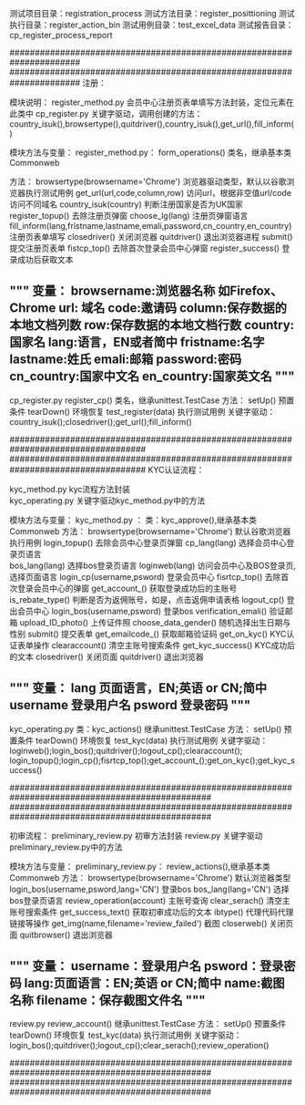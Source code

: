 测试项目目录：registration_process
测试方法目录：register_posittioning
测试执行目录：register_action_bin
测试用例目录：test_excel_data
测试报告目录：cp_register_process_report





######################################################################
######################################################################
注册：

模块说明：
register_method.py 会员中心注册页表单填写方法封装，定位元素在此类中
cp_register.py      关键字驱动，调用创建的方法：
                    country_isuk(),browsertype(),quitdriver(),country_isuk(),get_url(),fill_inform()


模块方法与变量：
register_method.py：
form_operations() 类名，继承基本类Commonweb

方法：
    browsertype(browsername='Chrome')     浏览器驱动类型，默认以谷歌浏览器执行测试用例
    get_url(url,code,column,row)          访问url，根据非空值url/code访问不同域名
    country_isuk(country)                 判断注册国家是否为UK国家
    register_topup()                      去除注册页弹窗
    choose_lg(lang)                       注册页弹窗语言
    fill_inform(lang,fristname,lastname,emali,password,cn_country,en_country)  注册页表单填写
    closedriver()                         关闭浏览器
    quitdriver()                          退出浏览器进程
    submit()                              提交注册页表单
    fistcp_top()                          去除首次登录会员中心弹窗
    register_success()                    登录成功后获取文本

"""
变量：
browsername:浏览器名称 如Firefox、Chrome
url: 域名
code:邀请码
column:保存数据的本地文档列数
row:保存数据的本地文档行数
country:国家名
lang:语言，EN或者简中
fristname:名字
lastname:姓氏
emali:邮箱
password:密码
cn_country:国家中文名
en_country:国家英文名
"""
------------------------------------------------------------------------------------------------
cp_register.py
register_cp()          类名，继承unittest.TestCase
方法：
    setUp()                 预置条件
    tearDown()              环境恢复
    test_register(data)     执行测试用例
        关键字驱动：country_isuk();closedriver();get_url();fill_inform()


###################################################################################
###################################################################################
KYC认证流程：

kyc_method.py  kyc流程方法封装   
kyc_operating.py  关键字驱动kyc_method.py中的方法

模块方法与变量：
kyc_method.py ：
类：kyc_approve(),继承基本类Commonweb
方法：
browsertype(browsername='Chrome')           默认谷歌浏览器执行用例
login_topup()                               去除会员中心登录页弹窗
cp_lang(lang)                               选择会员中心登录页语言                        
bos_lang(lang)                              选择bos登录页语言
loginweb(lang)                              访问会员中心及BOS登录页,选择页面语言
login_cp(username,psword)                   登录会员中心
fisrtcp_top()                               去除首次登录会员中心的弹窗
get_account_()                              获取登录成功后的主账号
is_rebate_type()                            判断是否为返佣账号，如是，点击返佣申请表格
logout_cp()                                 登出会员中心
login_bos(username,psword)                  登录bos
verification_emali()                        验证邮箱
upload_ID_photo()                           上传证件照
choose_data_gender()                        随机选择出生日期与性别
submit()                                    提交表单
get_emailcode_()                            获取邮箱验证码
get_on_kyc()                                KYC认证表单操作
clearaccount()                              清空主账号搜索条件
get_kyc_success()                           KYC成功后的文本
closedriver()                               关闭页面 
quitdriver()                                退出浏览器

"""
变量：
lang  页面语言，EN;英语 or CN;简中
username  登录用户名
psword    登录密码
"""
------------------------------------------------------------------------------------------------
kyc_operating.py
类：kyc_actions() 继承unittest.TestCase
方法：
    setUp()                 预置条件
    tearDown()              环境恢复
    test_kyc(data)     执行测试用例
        关键字驱动：loginweb();login_bos();quitdriver();logout_cp();clearaccount();
        login_topup();login_cp();fisrtcp_top();get_account_();get_on_kyc();get_kyc_success()


################################################################################################
################################################################################################

初审流程：
preliminary_review.py  初审方法封装
review.py       关键字驱动preliminary_review.py中的方法

模块方法与变量：
preliminary_review.py：
review_actions(),继承基本类Commonweb
方法：
browsertype(browsername='Chrome')                   默认浏览器类型
login_bos(username,psword,lang='CN')                登录bos
bos_lang(lang='CN')                                 选择bos登录页语言
review_operation(account)                           主账号查询
clear_serach()                                      清空主账号搜索条件
get_success_text()                                  获取初审成功后的文本
ibtype()                                            代理代码代理链接等操作
get_img(name,filename='review_failed')              截图
closerweb()                                         关闭页面
quitbrowser()                                       退出浏览器

"""
变量：
username：登录用户名
psword：登录密码
lang:页面语言：EN;英语 or CN;简中
name:截图名称
filename：保存截图文件名
"""
------------------------------------------------------------------------------------------------
review.py
review_account() 继承unittest.TestCase
方法：
    setUp()                 预置条件
    tearDown()              环境恢复
    test_kyc(data)     执行测试用例
        关键字驱动：login_bos();quitdriver();logout_cp();clear_serach();review_operation()
        
################################################################################################
################################################################################################